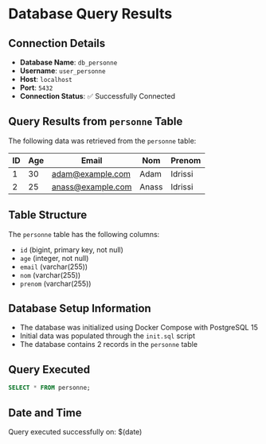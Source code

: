 # Database Query Results

## Connection Details
- **Database Name**: `db_personne`
- **Username**: `user_personne`
- **Host**: `localhost`
- **Port**: `5432`
- **Connection Status**: ✅ Successfully Connected

## Query Results from `personne` Table

The following data was retrieved from the `personne` table:

| ID | Age | Email             | Nom   | Prenom |
|----|-----|-------------------|-------|--------|
| 1  | 30  | adam@example.com  | Adam  | Idrissi|
| 2  | 25  | anass@example.com | Anass | Idrissi|

## Table Structure
The `personne` table has the following columns:
- `id` (bigint, primary key, not null)
- `age` (integer, not null)
- `email` (varchar(255))
- `nom` (varchar(255))
- `prenom` (varchar(255))

## Database Setup Information
- The database was initialized using Docker Compose with PostgreSQL 15
- Initial data was populated through the `init.sql` script
- The database contains 2 records in the `personne` table

## Query Executed
```sql
SELECT * FROM personne;
```

## Date and Time
Query executed successfully on: $(date)